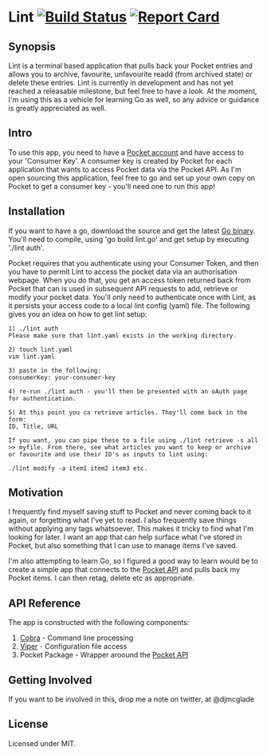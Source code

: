 # Lint [![Build Status](https://travis-ci.org/daveym/lint.svg?branch=master)](https://travis-ci.org/daveym/lint) <a href="http://goreportcard.com/report/daveym/lint"><img src="https://camo.githubusercontent.com/897657567000bd843315798076b1b9f097bc5bb4/687474703a2f2f676f7265706f7274636172642e636f6d2f62616467652f626f627a697563686b6f76736b692f637565" alt="Report Card" data-canonical-src="http://goreportcard.com/badge/daveym/lint" style="max-width:100%;"></a> 

## Synopsis

Lint is a terminal based application that pulls back your Pocket entries and allows you to archive, favourite, unfavourite readd (from archived state) or delete these entries. Lint is currently in development and has not yet reached a releasable milestone, but feel free to have a look. At the moment, I'm using this as a vehicle for learning Go as well, so any advice or guidance is greatly appreciated as well.

## Intro

To use this app, you need to have a [Pocket account](https://getpocket.com) and have access to your 'Consumer Key'. A consumer key is created by Pocket for each application that wants to access Pocket data via the Pocket API. As I'm open sourcing this application, feel free to go and set up your own copy on Pocket to get a consumer key - you'll need one to run this app! 


## Installation

If you want to have a go, download the source and get the latest [Go binary](https://golang.org/dl/). You'll need to compile, using 'go build lint.go' and get setup by executing './lint auth'.

Pocket requires that you authenticate using your Consumer Token, and then you have to permit Lint to access the pocket data via an authorisation webpage. When you do that, you get an access token returned back from Pocket that can is used in subsequent API requests to add, retrieve or modify your pocket data. You'll only need to authenticate once with Lint, as it persists your access code to a local lint config (yaml) file. The following gives you an idea on how to get lint setup:

``` 
1) ./lint auth
Please make sure that lint.yaml exists in the working directory.

2) touch lint.yaml
vim lint.yaml

3) paste in the following:
consumerKey: your-consumer-key

4) re-run ./lint auth - you'll then be presented with an oAuth page for authentication.

5) At this point you ca retrieve articles. They'll come back in the form:
ID, Title, URL 

If you want, you can pipe these to a file using ./lint retrieve -s all >> myfile. From there, see what articles you want to keep or archive or favourite and use their ID's as inputs to lint using:

./lint modify -a item1 item2 item3 etc.
```

## Motivation

I frequently find myself saving stuff to Pocket and never coming back to it again, or forgetting what I've yet to read. I also frequently save things without applying any tags whatsoever. This makes it tricky to find what I'm looking for later. I want an app that can help surface what I've stored in Pocket, but also something that I can use to manage items I've saved.

I'm also attempting to learn Go, so I figured a good way to learn would be to create a simple app that connects to the [Pocket API](https://getpocket.com/developer/docs/overview) and pulls back my Pocket items. I can then retag, delete etc as appropriate.

## API Reference

The app is constructed with the following components:

1. [Cobra](https://github.com/spf13/cobra) - Command line processing
2. [Viper](https://github.com/spf13/viper) - Configuration file access
3. Pocket Package - Wrapper aroound the [Pocket API](https://getpocket.com/developer/docs/overview)

## Getting Involved
If you want to be involved in this, drop me a note on twitter, at @djmcglade


## License

Licensed under MIT.

